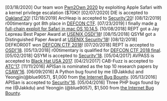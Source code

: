 [03/18/2020] Our team won [Pwn2Own 2020](https://www.thezdi.com/blog/2020/3/17/welcome-to-pwn2own-2020-the-schedule-and-live-results) by exploiting Apple Safari with a kernel privilege escalation ($70K)!
[02/07/2020] DIE is accepted to [Oakland'20](https://www.ieee-security.org/TC/SP2020/)!
[12/18/2019] ArcHeap is accepted to [Security'20](https://www.usenix.org/conference/usenixsecurity20)!
[08/12/2019] r00timentary got 8th place in [DEFCON CTF](https://viz.oooverflow.io/final_scores.html).
[07/23/2019] I finally made [a full-chain exploit for Safari in mac OS 10.14.5](https://twitter.com/insu_yun_en/status/1153742447115153413).
[10/08/2018] REPT got a Jay Lepreau Best Paper Award at [USENIX OSDI'18](https://www.usenix.org/conference/osdi18/presentation/weidong)!
[08/15/2018] QSYM got a Distinguished Paper Award at [USENIX Security'18](https://www.usenix.org/conference/usenixsecurity18/presentation/yun)!
[08/12/2018] DEFKOR00T won [DEFCON CTF 2018](https://twitter.com/oooverflow/status/1028814424352550912)!
[07/20/2018] REPT is accepted to [OSDI'18](https://www.usenix.org/conference/osdi18).
[05/13/2018] r00timentary is qualified for [DEFCON CTF 2018 final](https://twitter.com/oooverflow/status/995816622441955328).
[05/02/2018] QSYM is accepted to [Security'18](https://www.usenix.org/conference/usenixsecurity18).
[05/04/2017] AVPASS is accepted to [Black Hat USA 2017](https://www.blackhat.com/us-17/).
[04/21/2017] CAB-Fuzz is accepted to [ATC'17](https://www.usenix.org/conference/atc17).
[11/11/2016] APISan is nominated as the top 10 research papers by [CSAW'16](https://csaw.engineering.nyu.edu/research).
[06/09/2016] A Python bug found by me (@Jakkdu) and Yeongjin(@blue9057), $1,000 from [the Internet Bug Bounty](https://hackerone.com/ibb-python).
[05/13/2016] APISan is accepted to [Security'16](https://www.usenix.org/conference/usenixsecurity16).
[05/04/2016] Three PHP bugs found by me (@Jakkdu) and Yeongjin (@blue9057), $1,500 from [the Internet Bug Bounty](https://hackerone.com/ibb-php).
